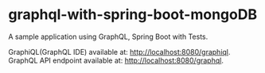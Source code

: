 # graphql-with-spring-boot-mongoDB

A sample application using GraphQL, Spring Boot with Tests.  

GraphiQL(GraphQL IDE) available at: [http://localhost:8080/graphiql](http://localhost:8080/graphiql).  
GraphQL API endpoint available at: [http://localhost:8080/graphql](http://localhost:8080/graphql).  
